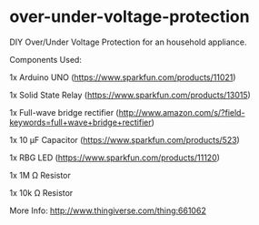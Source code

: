 # over-under-voltage-protection
DIY Over/Under Voltage Protection for an household appliance.

Components Used:

1x Arduino UNO (https://www.sparkfun.com/products/11021)

1x Solid State Relay (https://www.sparkfun.com/products/13015)

1x Full-wave bridge rectifier (http://www.amazon.com/s/?field-keywords=full+wave+bridge+rectifier)

1x 10 µF Capacitor (https://www.sparkfun.com/products/523)

1x RBG LED (https://www.sparkfun.com/products/11120)

1x 1M Ω Resistor

1x 10k Ω Resistor


More Info: http://www.thingiverse.com/thing:661062